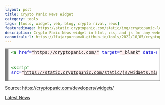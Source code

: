 ```yaml
---
layout: post
title: Crypto Panic News Widget
category: tools
tags: [tools, widget, web, blog, crypto rival, news]
featuredimage: https://static.cryptopanic.com/static/img/cryptopanic-logo-wolf-only.7f4291fcd61f.svg
description: Crypto Panic News widget in html, css, and js for any website.
canonicalurl: https://0fajarpurnama0.github.io/tools/2022/10/05/cryptopanic-news-widget
---
```

<!-- HTML generated using hilite.me --><div style="background: #ffffff; overflow:auto;width:auto;border:solid gray;border-width:.1em .1em .1em .8em;padding:.2em .6em;"><pre style="margin: 0; line-height: 125%"><span style="color: #007700">&lt;a</span> <span style="color: #0000CC">href=</span><span style="background-color: #fff0f0">&quot;https://cryptopanic.com/&quot;</span> <span style="color: #0000CC">target=</span><span style="background-color: #fff0f0">&quot;_blank&quot;</span> <span style="color: #0000CC">data-news_feed=</span><span style="background-color: #fff0f0">&quot;recent&quot;</span> <span style="color: #0000CC">data-bg_color=</span><span style="background-color: #fff0f0">&quot;#FFFFFF&quot;</span> <span style="color: #0000CC">data-text_color=</span><span style="background-color: #fff0f0">&quot;#333333&quot;</span> <span style="color: #0000CC">data-link_color=</span><span style="background-color: #fff0f0">&quot;#0091C2&quot;</span> <span style="color: #0000CC">data-header_bg_color=</span><span style="background-color: #fff0f0">&quot;#30343B&quot;</span> <span style="color: #0000CC">data-header_text_color=</span><span style="background-color: #fff0f0">&quot;#FFFFFF&quot;</span> <span style="color: #0000CC">class=</span><span style="background-color: #fff0f0">&quot;CryptoPanicWidget&quot;</span><span style="color: #007700">&gt;</span>Latest News<span style="color: #007700">&lt;/a&gt;</span>
<span style="color: #007700">&lt;script </span><span style="color: #0000CC">src=</span><span style="background-color: #fff0f0">&quot;https://static.cryptopanic.com/static/js/widgets.min.js&quot;</span><span style="color: #007700">&gt;&lt;/script&gt;</span>
</pre></div>

<p>Source: <a href="https://cryptopanic.com/developers/widgets/">https://cryptopanic.com/developers/widgets/</a></p>

<a href="https://cryptopanic.com/" target="_blank" data-news_feed="recent" data-bg_color="#FFFFFF" data-text_color="#333333" data-link_color="#0091C2" data-header_bg_color="#30343B" data-header_text_color="#FFFFFF" class="CryptoPanicWidget">Latest News</a>
<script src="https://static.cryptopanic.com/static/js/widgets.min.js"></script>